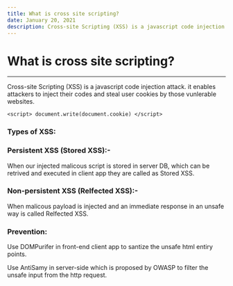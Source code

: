 ```yaml
---
title: What is cross site scripting?
date: January 20, 2021
description: Cross-site Scripting (XSS) is a javascript code injection attack.
---
```


# What is cross site scripting?
***
Cross-site Scripting (XSS) is a javascript code injection attack.
it enables attackers to inject their codes and steal user cookies by those vunlerable websites.


```
<script> document.write(document.cookie) </script>
```


### Types of XSS:

### Persistent XSS (Stored XSS):-

When our injected malicous script is stored in server DB, which can be retrived and executed in client app they are called as Stored XSS.

### Non-persistent XSS (Relfected XSS):-

When malicous payload is injected and an immediate response in an unsafe way is called Relfected XSS.

### Prevention:

Use DOMPurifer in front-end client app to santize the unsafe html entiry points.

Use AntiSamy in server-side which is proposed by OWASP  to filter the unsafe input from the http request.



